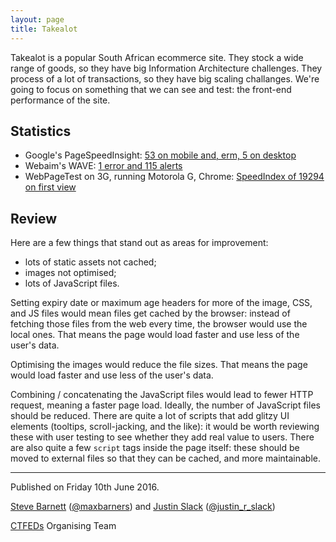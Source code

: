 ```yaml
---
layout: page
title: Takealot
---
```


Takealot is a popular South African ecommerce site. They stock a wide range of goods, so they have big Information Architecture challenges. They process of a lot of transactions, so they have big scaling challanges. We're going to focus on something that we can see and test: the front-end performance of the site.

## Statistics

* Google's PageSpeedInsight: [53 on mobile and, erm, 5 on desktop](https://developers.google.com/speed/pagespeed/insights/?url=http%3A%2F%2Fwww.takealot.com%2F&tab=mobile)
* Webaim's WAVE: [1 error and 115 alerts](http://wave.webaim.org/report#/http://www.takealot.com/)
* WebPageTest on 3G, running Motorola G, Chrome: [SpeedIndex of 19294 on first view](http://www.webpagetest.org/result/160605_HJ_f56acba8e102bb1422cf9edaf1a7d13f/)

## Review

Here are a few things that stand out as areas for improvement:

- lots of static assets not cached;
- images not optimised;
- lots of JavaScript files.

Setting expiry date or maximum age headers for more of the image, CSS, and JS files would mean files get cached by the browser: instead of fetching those files from the web every time, the browser would use the local ones. That means the page would load faster and use less of the user's data.

Optimising the images would reduce the file sizes. That means the page would load faster and use less of the user's data.

Combining / concatenating the JavaScript files would lead to fewer HTTP request, meaning a faster page load. Ideally, the number of JavaScript files should be reduced. There are quite a lot of scripts that add glitzy UI elements (tooltips, scroll-jacking, and the like): it would be worth reviewing these with user testing to see whether they add real value to users. There are also quite a few `script` tags inside the page itself: these should be moved to external files so that they can be cached, and more maintainable.

---

Published on Friday 10th June 2016.

[Steve Barnett](https://naga.co.za/) ([@maxbarners](https://twitter.com/maxbarners)) and [Justin Slack](http://justinslack.com/) ([@justin_r_slack](https://twitter.com/justin_r_slack))

[CTFEDs](http://ctfeds.org/) Organising Team
